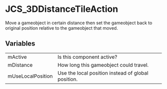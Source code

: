 # JCS_3DDistanceTileAction

Move a gameobject in certain distance then set the gameobject
back to original position relative to the gameobject that moved.


## Variables

<table>
  <tr>
    <td>mActive</td>
    <td>Is this component active?</td>
  </tr>
  <tr>
    <td>mDistance</td>
    <td>How long this gameobject could travel.</td>
  </tr>
  <tr>
    <td>mUseLocalPosition</td>
    <td>Use the local position instead of global position.</td>
  </tr>
</table>
